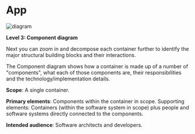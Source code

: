 # App

![diagram](https://www.plantuml.com/plantuml/svg/0/ZLHTRzem57tFh_1u0caqKhUzxALb0PLEZA7I3qtJH9t492wERTdNf6ZQVz-r0sc3qBets-VSSy_zI2ujK0Ek4j4xBZFXSaPA06q_nx6XzLd1eNIfiynaIWAJS9QfAgQvuLHkXTCkJZuE5u9AkFisYmK5PW6VLecgj9AUhuDspjPSCZAUt9__XpuuZIa-nDeBO_oG8pfS8sDejU6O9Awe1MRYd6tFNvnx-LYgd3tPVTuEKa8bFfq2dkYMsinm3QVGncE3HD5izEFxtUtguVfskffDhYRpSNyGHS11CFApBPkCEIqChNwHaTR4rqQnVXD5oU7OhrbgiPJtfFVGd7fu7AlCMUgCiuTRXMeKk9B-8LJG6xnIoGJ7zsHsxU4vbdxs548VgH13dzVmr84oTeZCHuyq_Uc829uYCEEfeMPt97J3Q6xZEdJT5xBcXJF14A4o9qxdVkYaecQJgreIOC_GIHCjTpYgQZLvXdvH8dB5OUfIpqcGGwRA0fT5KBjFblwzwVXhYo5Q6vKgG7mH3aT66rdVRqj04OfLLsWjwF8AOxUCx9Gpf5PcinQgFjsCa0cN40CgRbbmURWSPPpF5aJJR4CBrgtuHUoBSZB7flQfraX1Sxq1-HqHqcuA8dw2eyNn19VeDMFOyhofuMfAS55AfJQsawshfTjP7idjfzlehPKXK3Aox-ABSq9kc5ZD6I_AL9d6MokAdscGIhukVKUL0Gpv4qK-PDnmmu05nu5BFmNFhW-c1vxOBEm_z3pdaF4DMli5TNaN5qSoxTwycR0pzvFiw9B97Fy4Vm40)

**Level 3: Component diagram**

Next you can zoom in and decompose each container further to identify the major structural building blocks and their interactions.

The Component diagram shows how a container is made up of a number of "components", what each of those components are, their responsibilities and the technology/implementation details.

**Scope**: A single container.

**Primary elements**: Components within the container in scope.
Supporting elements: Containers (within the software system in scope) plus people and software systems directly connected to the components.

**Intended audience**: Software architects and developers.